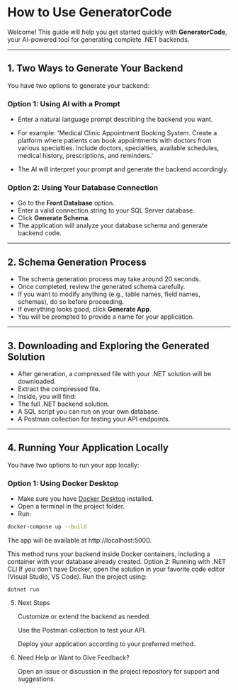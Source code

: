 # How to Use GeneratorCode

Welcome! This guide will help you get started quickly with **GeneratorCode**, your AI-powered tool for generating complete .NET backends.

---

## 1. Two Ways to Generate Your Backend

You have two options to generate your backend:

### Option 1: Using AI with a Prompt

- Enter a natural language prompt describing the backend you want.
- For example:
'Medical Clinic Appointment Booking System. Create a platform where patients can book appointments with doctors from various specialties. Include doctors, specialties, available schedules, medical history, prescriptions, and reminders.'


- The AI will interpret your prompt and generate the backend accordingly.

### Option 2: Using Your Database Connection

- Go to the **Front Database** option.
- Enter a valid connection string to your SQL Server database.
- Click **Generate Schema**.
- The application will analyze your database schema and generate backend code.

---

## 2. Schema Generation Process

- The schema generation process may take around 20 seconds.
- Once completed, review the generated schema carefully.
- If you want to modify anything (e.g., table names, field names, schemas), do so before proceeding.
- If everything looks good, click **Generate App**.
- You will be prompted to provide a name for your application.

---

## 3. Downloading and Exploring the Generated Solution

- After generation, a compressed file with your .NET solution will be downloaded.
- Extract the compressed file.
- Inside, you will find:
- The full .NET backend solution.
- A SQL script you can run on your own database.
- A Postman collection for testing your API endpoints.

---

## 4. Running Your Application Locally

You have two options to run your app locally:

### Option 1: Using Docker Desktop

- Make sure you have [Docker Desktop](https://www.docker.com/products/docker-desktop) installed.
- Open a terminal in the project folder.
- Run:

```bash
docker-compose up --build
 ```

The app will be available at http://localhost:5000.

This method runs your backend inside Docker containers, including a container with your database already created.
Option 2: Running with .NET CLI
    If you don’t have Docker, open the solution in your favorite code editor (Visual Studio, VS Code).
    Run the project using:

    dotnet run

5. Next Steps

    Customize or extend the backend as needed.

    Use the Postman collection to test your API.

    Deploy your application according to your preferred method.

6. Need Help or Want to Give Feedback?

    Open an issue or discussion in the project repository for support and suggestions.



